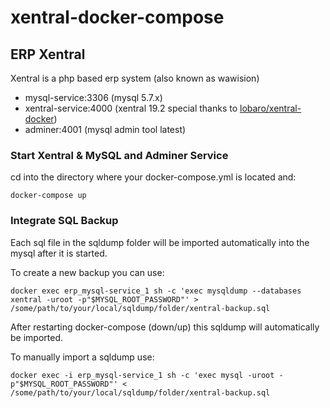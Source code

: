 # xentral-docker-compose
## ERP Xentral
Xentral is a php based erp system (also known as wawision)

* mysql-service:3306 (mysql 5.7.x)
* xentral-service:4000 (xentral 19.2 special thanks to [lobaro/xentral-docker](https://github.com/lobaro/xentral-docker))
* adminer:4001 (mysql admin tool latest)

### Start Xentral & MySQL and Adminer Service
cd into the directory where your docker-compose.yml is located and:

    docker-compose up

### Integrate SQL Backup
Each sql file in the sqldump folder will be imported automatically into the mysql after it is started.

To create a new backup you can use:
    
    docker exec erp_mysql-service_1 sh -c 'exec mysqldump --databases xentral -uroot -p"$MYSQL_ROOT_PASSWORD"' > /some/path/to/your/local/sqldump/folder/xentral-backup.sql

After restarting docker-compose (down/up) this sqldump will automatically be imported.

To manually import a sqldump use:
    
    docker exec -i erp_mysql-service_1 sh -c 'exec mysql -uroot -p"$MYSQL_ROOT_PASSWORD"' < /some/path/to/your/local/sqldump/folder/xentral-backup.sql
